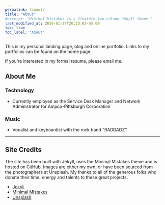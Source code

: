 ```yaml
---
permalink: /about/
title: "About"
#excerpt: "Minimal Mistakes is a flexible two-column Jekyll theme."
last_modified_at: 2019-01-24T20:23:03-05:00
toc: true
toc_label: "About"
---
```


This is my personal landing page, blog and online portfolio.  Links to my portfolios can be found on the home page.

If you're interested in my formal resume, please email me.

## About Me

### Technology

- Currently employed as the Service Desk Manager and Network Administrator for Ampco-Pittsburgh Corporation


### Music

- Vocalist and keyboardist with the rock band "BADDADZ"

---

## Site Credits

The site has been built with Jekyll, uses the Minimal Mistakes theme and is hosted on GitHub.  Images are either my own, or have been sourced from the photographers at Unsplash.  My thanks to all of the generous folks who donate their time, energy and talents to these great projects.

- [Jekyll](https://jekyllrb.com/)
- [Minimal Mistakes](https://mmistakes.github.io/minimal-mistakes/)
- [Unsplash](https://unsplash.com/)


